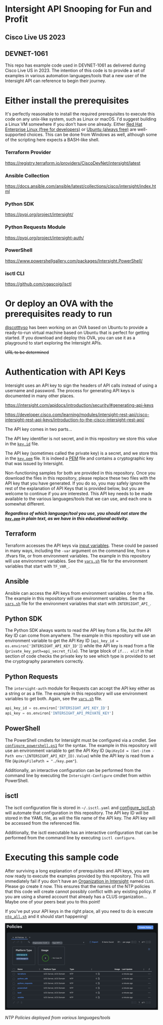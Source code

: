 # Intersight API Snooping for Fun and Profit
## Cisco Live US 2023
## DEVNET-1061

This repo has example code used in DEVNET-1061 as delivered during Cisco Live US in 2023.  The intention of this code is to provide a set of examples in various automation languages/tools that a new user of the Intersight API can reference to begin their journey.

# Either install the prerequisites
It's perfectly reasonable to install the required prerequisites to execute this code on any unix-like system, such as Linux or macOS.  I'd suggest building a Linux VM somewhere if you don't have one already.  Either [Red Hat Enterprise Linux (free for developers)](https://developers.redhat.com/products/rhel/overview) or [Ubuntu (always free)](https://ubuntu.com/download/server) are well-supported choices.  This can be done from Windows as well, although some of the scripting here expects a BASH-like shell.

### Terraform Provider
https://registry.terraform.io/providers/CiscoDevNet/intersight/latest

### Ansible Collection
https://docs.ansible.com/ansible/latest/collections/cisco/intersight/index.html

### Python SDK
https://pypi.org/project/intersight/

### Python Requests Module
https://pypi.org/project/intersight-auth/

### PowerShell
https://www.powershellgallery.com/packages/Intersight.PowerShell/

### isctl CLI
https://github.com/cgascoig/isctl

# Or deploy an OVA with the prerequisites ready to run

[@scotttyso](https://github.com/scotttyso) has been working on an OVA based on Ubuntu to provide a ready-to-run virtual machine based on Ubuntu that is perfect for getting started.  If you download and deploy this OVA, you can use it as a playground to start exploring the Intersight APIs.

~~URL to be determined~~

# Authentication with API Keys

Intersight uses an API key to sign the headers of API calls instead of using a username and password.  The process for generating API keys is documented in many other places.

https://intersight.com/apidocs/introduction/security/#generating-api-keys

https://developer.cisco.com/learning/modules/intersight-rest-api/cisco-intersight-rest-api-keys/introduction-to-the-cisco-intersight-rest-api/

The API key comes in two parts…

The API key identifier is not secret, and in this repository we store this value in the [`key.id`](key.id) file.

The API key (sometimes called the private key) is a secret, and we store this in the [`key.pem`](key.pem) file.  It is indeed a [PEM](https://en.wikipedia.org/wiki/Privacy-Enhanced_Mail) file and contains a cryptographic key that was issued by Intersight.

Non-functioning samples for both are provided in this repository.  Once you download the files in this repository, please replace these two files with the API key that you have generated.  If you do so, you may safely ignore the rest of the explanation of API Keys that is provided below, but you are welcome to continue if you are interested.  This API key needs to be made available to the various languages/tools that we can use, and each one is somewhat different.  

***Regardless of which language/tool you use, you should not store the [`key.pem`](key.pem) in plain text, as we have in this educational activity.***

## Terraform

Terraform accesses the API keys via [input variables](https://developer.hashicorp.com/terraform/language/values/variables).  These could be passed in many ways, including the `-var` argument on the command line, from a .tfvars file, or from environment variables.  The example in this repository will use environment variables.  See the [`vars.sh`](vars.sh) file for the environment variables that start with `TF_VAR_`.

## Ansible

Ansible can access the API keys from environment variables or from a file.  The example in this repository will use environment variables.  See the [`vars.sh`](vars.sh) file for the environment variables that start with `INTERSIGHT_API_`.

## Python SDK

The Python SDK always wants to read the API key from a file, but the API Key ID can come from anywhere.  The example in this repository will use an environment variable to get the API Key ID (`api_key_id = os.environ['INTERSIGHT_API_KEY_ID']`) while the API key is read from a file (`private_key_path=api_secret_file`).  The large block of `if... elif` in that section of code checks the private key to see which type is provided to set the cryptography parameters correctly.

## Python Requests

The `intersight-auth` module for Requests can accept the API key either as a string or as a file.  The example in this repository will use environment variables to get both.  Again, see the [`vars.sh`](vars.sh) file.

```python
api_key_id = os.environ['INTERSIGHT_API_KEY_ID']
api_key = os.environ['INTERSIGHT_API_PRIVATE_KEY']
```

## PowerShell

The PowerShell cmdlets for Intersight must be configured via a cmdlet.  See [`configure_powershell.ps1`](configure_powershell.ps1) for the syntax.  The example in this repository will use an environment variable to get the API Key ID (`ApiKeyId = (Get-item -Path env:\INTERSIGHT_API_KEY_ID).Value`) while the API key is read from a file (`ApiKeyFilePath = "./key.pem"`).

Additionally, an interactive configuration can be performed from the command line by executing the `Intersight-Configure` cmdlet from within PowerShell.

## isctl

The isctl configuration file is stored in `~/.isctl.yaml` and [configure_isctl.sh](configure_isctl.sh) will automate that configuration in this repository.  The API key ID will be stored in the YAML file, as will the file name of the API key.  The API key will be accessed from the referenced file.

Additionally, the isctl executable has an interactive configuration that can be performed from the command line by executing `isctl configure`.

# Executing this sample code

After surviving a long explanation of prerequisites and API keys, you are now ready to execute the examples provided by this repository.  This will immediately fail if you don't have an [Organization in Intersight](https://intersight.com/help/saas/resources/RBAC#organizations) named `CLUS`.  Please go create it now.  This ensures that the names of the NTP policies that this code will create cannot possibly conflict with any existing policy.  If you are using a shared account that already has a CLUS organization…  Maybe one of your peers beat you to this point!

If you've put your API keys in the right place, all you need to do is execute [`ntp_all.sh`](ntp_all.sh) and it should start happening!

![NTP Policies](ntp.png)

*NTP Policies deployed from various languages/tools*

